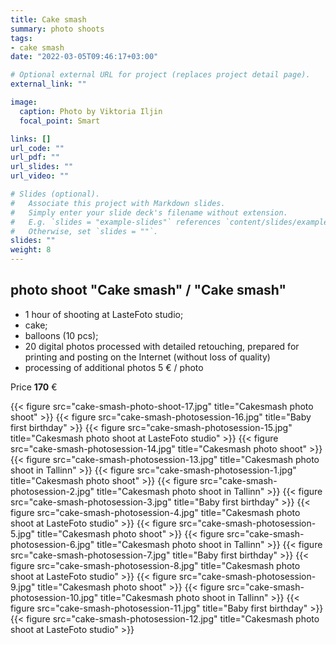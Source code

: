 ```yaml
---
title: Cake smash
summary: photo shoots
tags:
- cake smash
date: "2022-03-05T09:46:17+03:00"

# Optional external URL for project (replaces project detail page).
external_link: ""

image:
  caption: Photo by Viktoria Iljin
  focal_point: Smart

links: []
url_code: ""
url_pdf: ""
url_slides: ""
url_video: ""

# Slides (optional).
#   Associate this project with Markdown slides.
#   Simply enter your slide deck's filename without extension.
#   E.g. `slides = "example-slides"` references `content/slides/example-slides.md`.
#   Otherwise, set `slides = ""`.
slides: ""
weight: 8
---
```


## photo shoot "Cake smash" / "Cake smash"

* 1 hour of shooting at LasteFoto studio;
* cake;
* balloons (10 pcs);
* 20 digital photos processed with detailed retouching, prepared for printing and posting on the Internet (without loss of quality)
* processing of additional photos 5 € / photo

Price **170** €

{{< figure src="cake-smash-photo-shoot-17.jpg" title="Cakesmash photo shoot" >}}
{{< figure src="cake-smash-photosession-16.jpg" title="Baby first birthday" >}}
{{< figure src="cake-smash-photosession-15.jpg" title="Cakesmash photo shoot at LasteFoto studio" >}}
{{< figure src="cake-smash-photosession-14.jpg" title="Cakesmash photo shoot" >}}
{{< figure src="cake-smash-photosession-13.jpg" title="Cakesmash photo shoot in Tallinn" >}}
{{< figure src="cake-smash-photosession-1.jpg" title="Cakesmash photo shoot" >}}
{{< figure src="cake-smash-photosession-2.jpg" title="Cakesmash photo shoot in Tallinn" >}}
{{< figure src="cake-smash-photosession-3.jpg" title="Baby first birthday" >}}
{{< figure src="cake-smash-photosession-4.jpg" title="Cakesmash photo shoot at LasteFoto studio" >}}
{{< figure src="cake-smash-photosession-5.jpg" title="Cakesmash photo shoot" >}}
{{< figure src="cake-smash-photosession-6.jpg" title="Cakesmash photo shoot in Tallinn" >}}
{{< figure src="cake-smash-photosession-7.jpg" title="Baby first birthday" >}}
{{< figure src="cake-smash-photosession-8.jpg" title="Cakesmash photo shoot at LasteFoto studio" >}}
{{< figure src="cake-smash-photosession-9.jpg" title="Cakesmash photo shoot" >}}
{{< figure src="cake-smash-photosession-10.jpg" title="Cakesmash photo shoot in Tallinn" >}}
{{< figure src="cake-smash-photosession-11.jpg" title="Baby first birthday" >}}
{{< figure src="cake-smash-photosession-12.jpg" title="Cakesmash photo shoot at LasteFoto studio" >}}